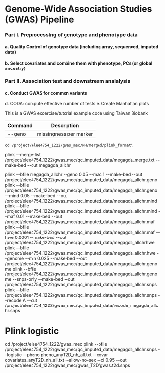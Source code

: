 # Genome-Wide Association Studies (GWAS) Pipeline

 ### Part I. Preprocessing of genotype and phenotype data
 #### a. Quality Control of genotype data (including array, sequenced, imputed data)
 #### b. Select covariates and combine them with phenotype, PCs (or global ancestry)

 ### Part II. Association test and downstream analalysis
 #### c. Conduct GWAS for common variants
 d. CODA: compute effective number of tests
 e. Create Manhattan plots


This is a GWAS excercise/tutorial example code using Taiwan Biobank

| Command   |    Description         |
|---------  |------------------------|
| --geno    | missingness per marker |


```
cd /project/elee4754_1222/gwas_mec/NH/merged/plink_format\
```
plink --merge-list /project/elee4754_1222/gwas_mec/qc_imputed_data/megagda_merge.txt --make-bed --out megagda_allchr

plink --bfile megagda_allchr --geno 0.05 --mac 1 --make-bed --out /project/elee4754_1222/gwas_mec/qc_imputed_data/megagda_allchr.geno
plink --bfile /project/elee4754_1222/gwas_mec/qc_imputed_data/megagda_allchr.geno --mind 0.05 --make-bed --out /project/elee4754_1222/gwas_mec/qc_imputed_data/megagda_allchr.mind
plink --bfile /project/elee4754_1222/gwas_mec/qc_imputed_data/megagda_allchr.mind --maf 0.01 --make-bed --out /project/elee4754_1222/gwas_mec/qc_imputed_data/megagda_allchr.maf
plink --bfile /project/elee4754_1222/gwas_mec/qc_imputed_data/megagda_allchr.maf --hwe 0.0001 --make-bed --out /project/elee4754_1222/gwas_mec/qc_imputed_data/megagda_allchrhwe
plink --bfile /project/elee4754_1222/gwas_mec/qc_imputed_data/megagda_allchr.hwe --genome --min 0.025 --make-bed --out /project/elee4754_1222/gwas_mec/qc_imputed_data/megagda_allchr.genome
plink --bfile /project/elee4754_1222/gwas_mec/qc_imputed_data/megagda_allchr.genome --snps-only --make-bed --out /project/elee4754_1222/gwas_mec/qc_imputed_data/megagda_allchr.snps 
plink --bfile /project/elee4754_1222/gwas_mec/qc_imputed_data/megagda_allchr.snps --recode A --out /project/elee4754_1222/gwas_mec/qc_imputed_data/recode_megagda_allchr.snps

# Plink logistic
cd /project/elee4754_1222/gwas_mec
plink --bfile /project/elee4754_1222/gwas_mec/qc_imputed_data/megagda_allchr.snps --logistic --pheno pheno_anyT2D_nh_all.txt --covar covariates_anyT2D_nh_all.txt --allow-no-sex --ci 0.95 --out /project/elee4754_1222/gwas_mec/gwas_T2D/gwas.t2d.snps
